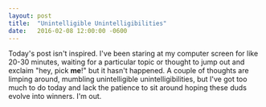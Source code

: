 ```yaml
---
layout: post
title:  "Unintelligible Unintelligibilities"
date:   2016-02-08 12:00:00 -0600
---
```

Today's post isn't inspired. I've been staring at my computer screen for like 20-30 minutes, waiting for a particular topic or thought to jump out and exclaim "hey, pick **me**!" but it hasn't happened. A couple of thoughts are limping around, mumbling unintelligible unintelligibilities, but I've got too much to do today and lack the patience to sit around hoping these duds evolve into winners. I'm out.
